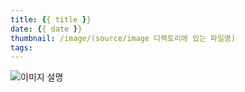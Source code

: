 ```yaml
---
title: {{ title }}
date: {{ date }}
thumbnail: /image/(source/image 디렉토리에 있는 파일명)
tags:
---
```


<!-- more -->

![이미지 설명](/image/파일명)
